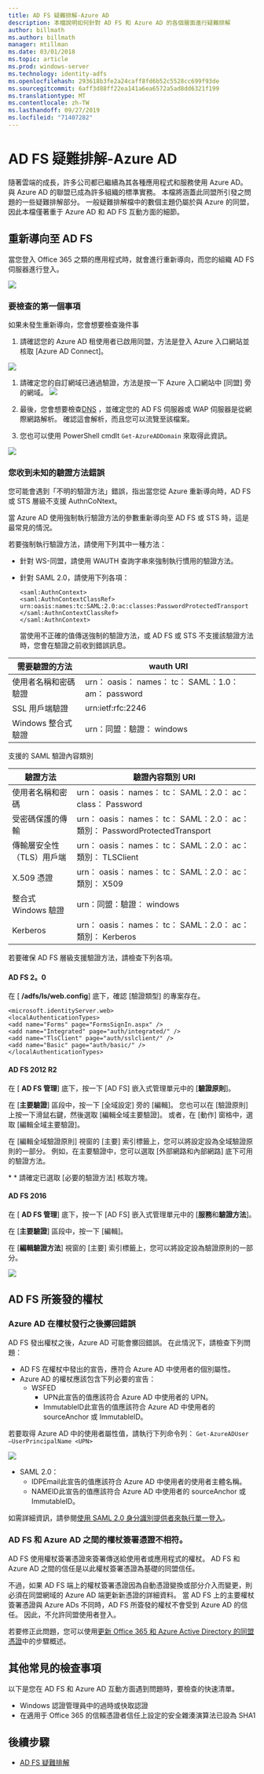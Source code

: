```yaml
---
title: AD FS 疑難排解-Azure AD
description: 本檔說明如何針對 AD FS 和 Azure AD 的各個層面進行疑難排解
author: billmath
ms.author: billmath
manager: mtillman
ms.date: 03/01/2018
ms.topic: article
ms.prod: windows-server
ms.technology: identity-adfs
ms.openlocfilehash: 293618b3fe2a24caff8fd6b52c5528cc699f93de
ms.sourcegitcommit: 6aff3d88ff22ea141a6ea6572a5ad8dd6321f199
ms.translationtype: MT
ms.contentlocale: zh-TW
ms.lasthandoff: 09/27/2019
ms.locfileid: "71407282"
---
```

# <a name="ad-fs-troubleshooting---azure-ad"></a>AD FS 疑難排解-Azure AD
隨著雲端的成長，許多公司都已繼續為其各種應用程式和服務使用 Azure AD。  與 Azure AD 的聯盟已成為許多組織的標準實務。  本檔將涵蓋此同盟所引發之問題的一些疑難排解部分。  一般疑難排解檔中的數個主題仍屬於與 Azure 的同盟，因此本檔僅著重于 Azure AD 和 AD FS 互動方面的細節。

## <a name="redirection-to-ad-fs"></a>重新導向至 AD FS
當您登入 Office 365 之類的應用程式時，就會進行重新導向，而您的組織 AD FS 伺服器進行登入。

![](media/ad-fs-tshoot-azure/azure1.png)


### <a name="first-things-to-check"></a>要檢查的第一個事項
如果未發生重新導向，您會想要檢查幾件事

   1. 請確認您的 Azure AD 租使用者已啟用同盟，方法是登入 Azure 入口網站並核取 [Azure AD Connect]。

![](media/ad-fs-tshoot-azure/azure2.png)

1. 請確定您的自訂網域已通過驗證，方法是按一下 Azure 入口網站中 [同盟] 旁的網域。
   ![](media/ad-fs-tshoot-azure/azure3.png)

2. 最後，您會想要檢查[DNS](ad-fs-tshoot-dns.md) ，並確定您的 AD FS 伺服器或 WAP 伺服器是從網際網路解析。  確認這會解析，而且您可以流覽至該檔案。
3. 您也可以使用 PowerShell cmdlt `Get-AzureADDomain` 來取得此資訊。

![](media/ad-fs-tshoot-azure/azure6.png)

### <a name="you-are-receiving-an-unknown-auth-method-error"></a>您收到未知的驗證方法錯誤
您可能會遇到「不明的驗證方法」錯誤，指出當您從 Azure 重新導向時，AD FS 或 STS 層級不支援 AuthnCoNtext。 

當 Azure AD 使用強制執行驗證方法的參數重新導向至 AD FS 或 STS 時，這是最常見的情況。 

若要強制執行驗證方法，請使用下列其中一種方法：
- 針對 WS-同盟，請使用 WAUTH 查詢字串來強制執行慣用的驗證方法。

- 針對 SAML 2.0，請使用下列各項：
  ```
  <saml:AuthnContext>
  <saml:AuthnContextClassRef>
  urn:oasis:names:tc:SAML:2.0:ac:classes:PasswordProtectedTransport
  </saml:AuthnContextClassRef>
  </saml:AuthnContext>
  ```
  當使用不正確的值傳送強制的驗證方法，或 AD FS 或 STS 不支援該驗證方法時，您會在驗證之前收到錯誤訊息。

|需要驗證的方法|wauth URI|
|-----|-----|
|使用者名稱和密碼驗證|urn： oasis： names： tc： SAML：1.0： am： password|
|SSL 用戶端驗證|urn:ietf:rfc:2246|
|Windows 整合式驗證|urn：同盟：驗證： windows|

支援的 SAML 驗證內容類別

|驗證方法|驗證內容類別 URI|
|-----|-----| 
|使用者名稱和密碼|urn： oasis： names： tc： SAML：2.0： ac： class： Password|
|受密碼保護的傳輸|urn： oasis： names： tc： SAML：2.0： ac：類別： PasswordProtectedTransport|
|傳輸層安全性（TLS）用戶端|urn： oasis： names： tc： SAML：2.0： ac：類別： TLSClient
|X.509 憑證|urn： oasis： names： tc： SAML：2.0： ac：類別： X509
|整合式 Windows 驗證|urn：同盟：驗證： windows|
|Kerberos|urn： oasis： names： tc： SAML：2.0： ac：類別： Kerberos|

若要確保 AD FS 層級支援驗證方法，請檢查下列各項。

#### <a name="ad-fs-20"></a>AD FS 2。0 

在 [ **/adfs/ls/web.config**] 底下，確認 [驗證類型] 的專案存在。

```
<microsoft.identityServer.web>
<localAuthenticationTypes>
<add name="Forms" page="FormsSignIn.aspx" />
<add name="Integrated" page="auth/integrated/" />
<add name="TlsClient" page="auth/sslclient/" />
<add name="Basic" page="auth/basic/" />
</localAuthenticationTypes>
```

#### <a name="ad-fs-2012-r2"></a>AD FS 2012 R2

在 [ **AD FS 管理**] 底下，按一下 [AD FS] 嵌入式管理單元中的 [**驗證原則**]。

在 [**主要驗證**] 區段中，按一下 [全域設定] 旁的 [編輯]。 您也可以在 [驗證原則] 上按一下滑鼠右鍵，然後選取 [編輯全域主要驗證]。 或者，在 [動作] 窗格中，選取 [編輯全域主要驗證]。

在 [編輯全域驗證原則] 視窗的 [主要] 索引標籤上，您可以將設定設為全域驗證原則的一部分。 例如，在主要驗證中，您可以選取 [外部網路和內部網路] 底下可用的驗證方法。

\* * 請確定已選取 [必要的驗證方法] 核取方塊。 

#### <a name="ad-fs-2016"></a>AD FS 2016

在 [ **AD FS 管理**] 底下，按一下 [AD FS] 嵌入式管理單元中的 [**服務**和**驗證方法**]。

在 [**主要驗證**] 區段中，按一下 [編輯]。

在 [**編輯驗證方法**] 視窗的 [主要] 索引標籤上，您可以將設定設為驗證原則的一部分。

![](media/ad-fs-tshoot-azure/azure4.png)

## <a name="tokens-issued-by-ad-fs"></a>AD FS 所簽發的權杖

### <a name="azure-ad-throws-error-after-token-issuance"></a>Azure AD 在權杖發行之後擲回錯誤
AD FS 發出權杖之後，Azure AD 可能會擲回錯誤。 在此情況下，請檢查下列問題：
- AD FS 在權杖中發出的宣告，應符合 Azure AD 中使用者的個別屬性。
- Azure AD 的權杖應該包含下列必要的宣告：
    - WSFED 
        - UPN此宣告的值應該符合 Azure AD 中使用者的 UPN。
        - ImmutableID此宣告的值應該符合 Azure AD 中使用者的 sourceAnchor 或 ImmutableID。

若要取得 Azure AD 中的使用者屬性值，請執行下列命令列： `Get-AzureADUser –UserPrincipalName <UPN>`

![](media/ad-fs-tshoot-azure/azure5.png)

   - SAML 2.0：
       - IDPEmail此宣告的值應該符合 Azure AD 中使用者的使用者主體名稱。
       - NAMEID此宣告的值應該符合 Azure AD 中使用者的 sourceAnchor 或 ImmutableID。

如需詳細資訊，請參閱[使用 SAML 2.0 身分識別提供者來執行單一登入](https://technet.microsoft.com/library/dn641269.aspx)。

### <a name="token-signing-certificate-mismatch-between-ad-fs-and-azure-ad"></a>AD FS 和 Azure AD 之間的權杖簽署憑證不相符。

AD FS 使用權杖簽署憑證來簽署傳送給使用者或應用程式的權杖。 AD FS 和 Azure AD 之間的信任是以此權杖簽署憑證為基礎的同盟信任。

不過，如果 AD FS 端上的權杖簽署憑證因為自動憑證變換或部分介入而變更，則必須在同盟網域的 Azure AD 端更新新憑證的詳細資料。 當 AD FS 上的主要權杖簽署憑證與 Azure ADs 不同時，AD FS 所簽發的權杖不會受到 Azure AD 的信任。 因此，不允許同盟使用者登入。

若要修正此問題，您可以使用[更新 Office 365 和 Azure Active Directory 的同盟憑證](https://docs.microsoft.com/azure/active-directory/connect/active-directory-aadconnect-o365-certs)中的步驟概述。

## <a name="other-common-things-to-check"></a>其他常見的檢查事項
以下是您在 AD FS 和 Azure AD 互動方面遇到問題時，要檢查的快速清單。
- Windows 認證管理員中的過時或快取認證
- 在適用于 Office 365 的信賴憑證者信任上設定的安全雜湊演算法已設為 SHA1

## <a name="next-steps"></a>後續步驟

- [AD FS 疑難排解](ad-fs-tshoot-overview.md)